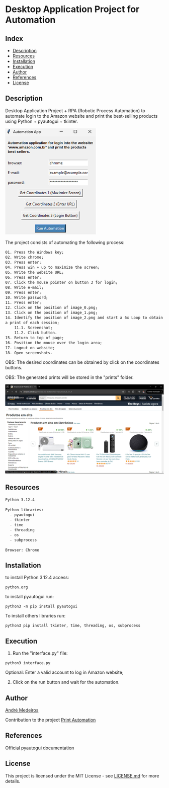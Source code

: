 # Desktop Application Project for Automation

## Index
- [Description](#Description)
- [Resources](#Resources)
- [Installation](#Installation)
- [Execution](#Execution)
- [Author](#Author)
- [References](#References)
- [License](#License)

## Description
Desktop Application Project + RPA (Robotic Process Automation) to automate login to the Amazon website and print the best-selling products using Python + pyautogui + tkinter.

![](images/app.png)

The project consists of automating the following process:
```
01. Press the Windows key;
02. Write chrome;
03. Press enter;
04. Press win + up to maximize the screen;
05. Write the website URL;
06. Press enter;
07. Click the mouse pointer on button 3 for login;
08. Write e-mail;
09. Press enter;
10. Write password;
11. Press enter;
12. Click on the position of image_0.png;
13. Click on the position of image_1.png;
14. Identify the position of image_2.png and start a 6x Loop to obtain a print of each session;
    11.1. Screenshot;
    11.2. Click button.
15. Return to top of page;
16. Position the mouse over the login area;
17. Logout on website;
18. Open screenshots.
```

OBS: The desired coordinates can be obtained by click on the coordinates buttons.

OBS: The generated prints will be stored in the "prints" folder.

![](images/result.png)

## Resources
```
Python 3.12.4

Python libraries: 
  - pyautogui
  - tkinter
  - time
  - threading
  - os
  - subprocess

Browser: Chrome
```

## Installation

to install Python 3.12.4 access: 
```
python.org
```

to install pyautogui run: 
```
python3 -m pip install pyautogui
```

To install others libraries run: 
```
python3 pip install tkinter, time, threading, os, subprocess
```

## Execution

1. Run the "interface.py" file:
```
python3 interface.py
```
Optional: Enter a valid account to log in Amazon website;

2. Click on the run button and wait for the automation.

## Author

[André Medeiros](https://github.com/andreemedeiros)

Contribution to the project [Print Automation](https://github.com/andreemedeiros/Print-Automation/graphs/contributors)

## References

[Official pyautogui documentation](https://pyautogui.readthedocs.io/en/latest/#)


## License
This project is licensed under the MIT License - see [LICENSE.md](LICENSE.md) for more details.

